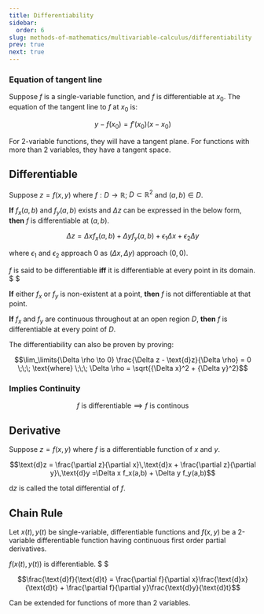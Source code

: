 ```yaml
---
title: Differentiability
sidebar:
  order: 6
slug: methods-of-mathematics/multivariable-calculus/differentiability
prev: true
next: true
---
```


### Equation of tangent line

Suppose $f$ is a single-variable function, and $f$ is differentiable at $x_0$.
The equation of the tangent line to $f$ at $x_0$ is:

```math
y - f(x_0) = f'(x_0)(x - x_0)
```

For 2-variable functions, they will have a tangent plane. For functions with more than 2 variables, they
have a tangent space.

## Differentiable

Suppose $z=f(x,y)$ where $f:D\rightarrow \mathbb{R}$; $D\subset \mathbb{R}^2$
and $(a,b)\in D$.

**If** $f_x(a,b)$ and $f_y(a,b)$ exists and $\Delta{z}$ can be expressed in the
below form, **then** $f$ is differentiable at $(a,b)$.

```math
\Delta z = \Delta x f_x(a,b) + \Delta y f_y(a,b) + \epsilon_1\Delta x + \epsilon_2 \Delta y
```

where $\epsilon_1$ and $\epsilon_2$ approach $0$ as $(\Delta x, \Delta y)$
approach $(0,0)$.

$f$ is said to be differentiable **iff** it is differentiable at every point in
its domain. $ $

**If** either $f_{x}$ or $f_y$ is non-existent at a point, **then** $f$ is not
differentiable at that point.

**If** $f_x$ and $f_y$ are continuous throughout at an open region $D$, **then**
$f$ is differentiable at every point of $D$.

The differentiability can also be proven by proving:

```math
\lim_\limits{\Delta \rho \to 0} \frac{\Delta z - \text{d}z}{\Delta \rho} = 0
\;\;\;
\text{where}
\;\;\;
\Delta \rho = \sqrt{{\Delta x}^2 + {\Delta y}^2}
```

### Implies Continuity

```math
f \text{ is differentiable} \implies f \text{ is continous}
```

## Derivative

Suppose $z=f(x,y)$ where $f$ is a differentiable function of $x$ and $y$.

```math
\text{d}z
 = \frac{\partial z}{\partial x}\,\text{d}x + \frac{\partial z}{\partial y}\,\text{d}y
=\Delta x f_x(a,b) + \Delta y f_y(a,b)
```

$\text{d}z$ is called the total differential of $f$.

## Chain Rule

Let $x(t),y(t)$ be single-variable, differentiable functions and $f(x,y)$ be a
2-variable differentiable function having continuous first order partial
derivatives.

$f\big(x(t),y(t)\big)$ is differentiable. $ $

```math
\frac{\text{d}f}{\text{d}t} = \frac{\partial f}{\partial x}\frac{\text{d}x}{\text{d}t}
+ \frac{\partial f}{\partial y}\frac{\text{d}y}{\text{d}t}
```

Can be extended for functions of more than 2 variables.
